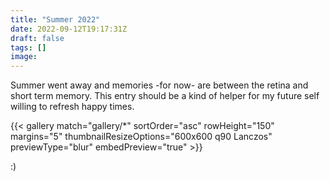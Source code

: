 ```yaml
---
title: "Summer 2022"
date: 2022-09-12T19:17:31Z
draft: false
tags: []
image: 
---
```


Summer went away and memories -for now- are between the retina and short term memory. This entry should be a kind of helper for my future self willing to refresh happy times.

{{< gallery match="gallery/*" sortOrder="asc" rowHeight="150" margins="5" thumbnailResizeOptions="600x600 q90 Lanczos"  previewType="blur" embedPreview="true" >}}

:)
